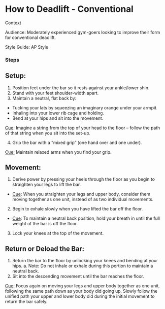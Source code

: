 # How to Deadlift - Conventional 

Context

Audience: Moderately experienced gym-goers looking to improve their form for conventional deadlift. 

Style Guide: AP Style

### Steps

## Setup: 
1. Position feet under the bar so it rests against your ankle/lower shin.
2. Stand with your feet shoulder-width apart.
3. Maintain a neutral, flat back by:
- Tucking your lats by squeezing an imaginary orange under your armpit. 
- Inhaling into your lower rib cage and holding.
- Bend at your hips and sit into the movement. 

<ins>Cue</ins>: Imagine a string from the top of your head to the floor – follow the path of that string when you sit into the set-up.

4. Grip the bar with a “mixed grip” (one hand over and one under). 

<ins>Cue:</ins> Maintain relaxed arms when you find your grip. 

## Movement: 
1. Derive power by pressing your heels through the floor as you begin to straighten your legs to lift the bar.  

- <ins>Cue</ins>: When you straighten your legs and upper body, consider them moving together as one unit, instead of as two individual movements. 
2. Begin to exhale slowly when you have lifted the bar off the floor. 

- <ins>Cue</ins>: To maintain a neutral back position, hold your breath in until the full weight of the bar is off the floor. 
3. Lock your knees at the top of the movement.

## Return or Deload the Bar: 
1. Return the bar to the floor by unlocking your knees and bending at your hips. 
  a. Note: Do not inhale or exhale during this portion to maintain a neutral back.
2. Sit into the descending movement until the bar reaches the floor.

<ins>Cue</ins>: Focus again on moving your legs and upper body together as one unit, following the same path down as your body did going up. Slowly follow the unified path your upper and lower body did during the initial movement to return the bar safely. 

